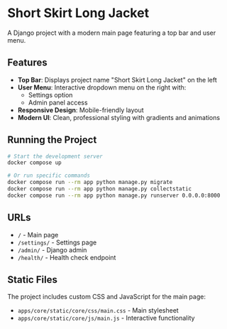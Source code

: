 # Short Skirt Long Jacket

A Django project with a modern main page featuring a top bar and user menu.

## Features

- **Top Bar**: Displays project name "Short Skirt Long Jacket" on the left
- **User Menu**: Interactive dropdown menu on the right with:
  - Settings option
  - Admin panel access
- **Responsive Design**: Mobile-friendly layout
- **Modern UI**: Clean, professional styling with gradients and animations

## Running the Project

```bash
# Start the development server
docker compose up

# Or run specific commands
docker compose run --rm app python manage.py migrate
docker compose run --rm app python manage.py collectstatic
docker compose run --rm app python manage.py runserver 0.0.0.0:8000
```

## URLs

- `/` - Main page
- `/settings/` - Settings page
- `/admin/` - Django admin
- `/health/` - Health check endpoint

## Static Files

The project includes custom CSS and JavaScript for the main page:
- `apps/core/static/core/css/main.css` - Main stylesheet
- `apps/core/static/core/js/main.js` - Interactive functionality
